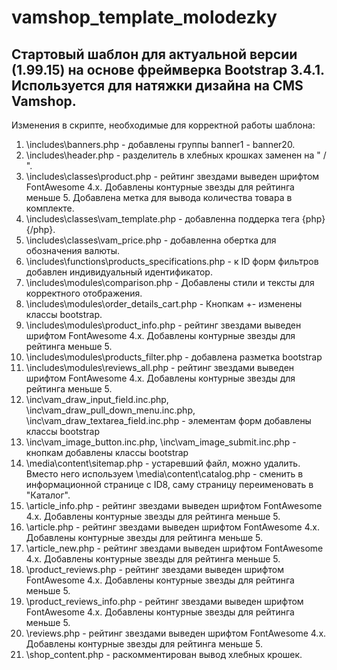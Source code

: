 # vamshop_template_molodezky
 
 Стартовый шаблон для актуальной версии (1.99.15) на основе фреймверка Bootstrap 3.4.1. Используется для натяжки дизайна на CMS Vamshop.
 -
 Изменения в скрипте, необходимые для корректной работы шаблона:

 1. \includes\banners.php - добавлены группы banner1 - banner20.
 2. \includes\header.php - разделитель в хлебных крошках заменен на " / ".
 3. \includes\classes\product.php - рейтинг звездами выведен шрифтом FontAwesome 4.x. Добавлены контурные звезды для рейтинга меньше 5. Добавлена метка для вывода количества товара в комплекте.
 4. \includes\classes\vam_template.php - добавленна поддерка тега {php}{/php}.
 5. \includes\classes\vam_price.php - добавленна обертка для обозначения валюты.
 6. \includes\functions\products_specifications.php - к ID форм фильтров добавлен индивидуальный идентификатор.
 7. \includes\modules\comparison.php - Добавлены стили и тексты для корректного отображения.
 8. \includes\modules\order_details_cart.php - Кнопкам +- изменены классы bootstrap.
 9. \includes\modules\product_info.php - рейтинг звездами выведен шрифтом FontAwesome 4.x. Добавлены контурные звезды для рейтинга меньше 5.
 10. \includes\modules\products_filter.php - добавлена разметка bootstrap
 11. \includes\modules\reviews_all.php - рейтинг звездами выведен шрифтом FontAwesome 4.x. Добавлены контурные звезды для рейтинга меньше 5.
 12. \inc\vam_draw_input_field.inc.php, \inc\vam_draw_pull_down_menu.inc.php, \inc\vam_draw_textarea_field.inc.php - элементам форм добавлены классы bootstrap
 13. \inc\vam_image_button.inc.php, \inc\vam_image_submit.inc.php - кнопкам добавлены классы bootstrap
 14. \media\content\sitemap.php - устаревший файл, можно удалить. Вместо него используем \media\content\catalog.php - сменить в информационной странице с ID8, саму страницу переименовать в "Каталог".
 15. \article_info.php - рейтинг звездами выведен шрифтом FontAwesome 4.x. Добавлены контурные звезды для рейтинга меньше 5.
 16. \article.php - рейтинг звездами выведен шрифтом FontAwesome 4.x. Добавлены контурные звезды для рейтинга меньше 5.
 17. \article_new.php - рейтинг звездами выведен шрифтом FontAwesome 4.x. Добавлены контурные звезды для рейтинга меньше 5.
 18. \product_reviews.php - рейтинг звездами выведен шрифтом FontAwesome 4.x. Добавлены контурные звезды для рейтинга меньше 5.
 19. \product_reviews_info.php - рейтинг звездами выведен шрифтом FontAwesome 4.x. Добавлены контурные звезды для рейтинга меньше 5.
 20. \reviews.php - рейтинг звездами выведен шрифтом FontAwesome 4.x. Добавлены контурные звезды для рейтинга меньше 5.
 21. \shop_content.php - раскомментирован вывод хлебных крошек.